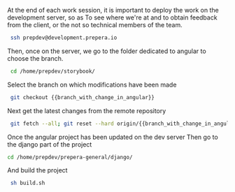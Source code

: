 
<!-- Ce document vise a expliquer pas a pas comment deployer un projet sur le serveur dev. -->

At the end of each work session, 
it is important to deploy the work on the development server, 
so as To see where we're at and to obtain feedback from the client, 
or the not so technical members of the team.

```bash
 ssh prepdev@development.prepera.io
```

Then, once on the server, we go to the folder dedicated to angular to choose the branch.

```bash
 cd /home/prepdev/storybook/
```
 
Select the branch on which modifications have been made 

```bash
 git checkout {{branch_with_change_in_angular}}
```

Next get the latest changes from the remote repository

```bash
 git fetch --all; git reset --hard origin/{{branch_with_change_in_angular}}; git pull origin {{branch_with_change_in_angular}}
```

Once the angular project has been updated on the dev server 
Then go to the django part of the project 

```bash
cd /home/prepdev/prepera-general/django/
```

And build the project 

```bash
 sh build.sh
```
